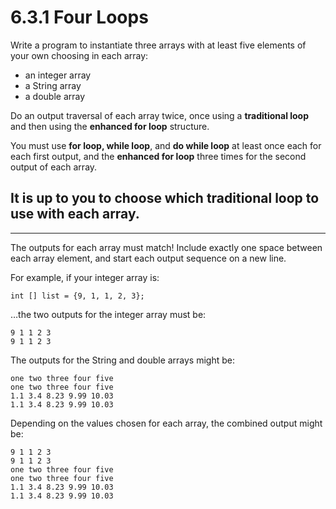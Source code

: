 # 6.3.1 Four Loops
Write a program to instantiate three arrays with at least five elements of your own choosing in each array:

* an integer array
* a String array
* a double array

Do an output traversal of each array twice, once using a <b>traditional loop</b> and then using the <b>enhanced for loop</b> structure.

You must use <b>for loop, while loop</b>, and <b>do while loop</b> at least once each for each first output, and the <b>enhanced for loop</b> three times for the second output of each array.

## <b>It is up to you to choose which traditional loop to use with each array.</b>
- - -

The outputs for each array must match! Include exactly one space between each array element, and start each output sequence on a new line.

For example, if your integer array is:
```
int [] list = {9, 1, 1, 2, 3};
```

…the two outputs for the integer array must be:
```
9 1 1 2 3
9 1 1 2 3
```

The outputs for the String and double arrays might be:
```
one two three four five
one two three four five
1.1 3.4 8.23 9.99 10.03
1.1 3.4 8.23 9.99 10.03
```

Depending on the values chosen for each array, the combined output might be:
```
9 1 1 2 3
9 1 1 2 3
one two three four five
one two three four five
1.1 3.4 8.23 9.99 10.03
1.1 3.4 8.23 9.99 10.03
```